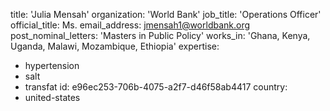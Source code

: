title: 'Julia Mensah'
organization: 'World Bank'
job_title: 'Operations Officer'
official_title: Ms.
email_address: jmensah1@worldbank.org
post_nominal_letters: 'Masters in Public Policy'
works_in: 'Ghana, Kenya, Uganda, Malawi, Mozambique, Ethiopia'
expertise:
  - hypertension
  - salt
  - transfat
id: e96ec253-706b-4075-a2f7-d46f58ab4417
country:
  - united-states

